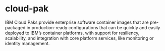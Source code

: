 # cloud-pak
IBM Cloud Paks provide enterprise software container images that are pre-packaged in production-ready configurations that can be quickly and easily deployed to IBM’s container platforms, with support for resiliency, scalability, and integration with core platform services, like monitoring or identity management.
